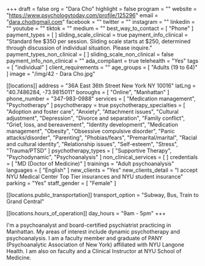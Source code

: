 +++
draft = false
org = "Dara Cho"
highlight = false
program = ""
website = "https://www.psychologytoday.com/profile/125296"
email = "dara.cho@gmail.com"
facebook = ""
twitter = ""
instagram = ""
linkedin = ""
youtube = ""
tiktok = ""
medium = ""
best_way_to_contact = [ "Phone" ]
payment_types = [ ]
sliding_scale_clinical = true
payment_info_clinical = "Standard fee $350 per session.  Sliding scale starts at $250, determined through discussion of individual situation.  Please inquire."
payment_types_non_clinical = [ ]
sliding_scale_non_clinical = false
payment_info_non_clinical = ""
ada_compliant = true
telehealth = "Yes"
tags = [ "individual" ]
client_requirements = ""
age_groups = [ "Adults (19 to 64)" ]
image = "/img/42 - Dara Cho.jpg"

[[locations]]
address = "36A East 36th Street New York NY 10016"
latLng = "40.7486284, -73.9815011"
boroughs = [ "Online", "Manhattan" ]
phone_number = "347-983-0988"
services = [ "Medication management", "Psychotherapy" ]
psychotherapy = true
psychotherapy_specialties = [
  "Adoption and foster care",
  "Anxiety",
  "Attachment issues",
  "Cultural adjustment",
  "Depression",
  "Divorce and separation",
  "Family conflict",
  "Grief, loss, and bereavement",
  "Identity development",
  "Medication management",
  "Obesity",
  "Obsessive compulsive disorder",
  "Panic attacks/disorder",
  "Parenting",
  "Phobias/fears",
  "Premarital/marital",
  "Racial and cultural identity",
  "Relationship issues",
  "Self-esteem",
  "Stress",
  "Trauma/PTSD"
]
psychotherapy_types = [ "Supportive Therapy", "Psychodynamic", "Psychoanalysis" ]
non_clinical_services = [ ]
credentials = [ "MD (Doctor of Medicine)" ]
trainings = "Adult psychoanalysis"
languages = [ "English" ]
new_clients = "Yes"
new_clients_detail = "I accept NYU Medical Center Top Tier insurances and NYU student insurance"
parking = "Yes"
staff_gender = [ "Female" ]

  [[locations.public_transportation]]
  transport_option = "Subway, Bus, Train to Grand Central"

  [[locations.hours_of_operation]]
  day_hours = "9am - 5pm"
+++

I'm a psychoanalyst and board-certified psychiatrist practicing in Manhattan.   My areas of interest include dynamic psychotherapy and psychoanalysis.  I am a faculty member and graduate of PANY (Psychoanalytic Association of New York) affiliated with NYU Langone Health. I am also on faculty and a Clinical Instructor at NYU School of Medicine.
